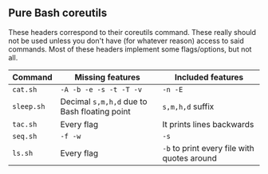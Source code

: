 ## Pure Bash coreutils

These headers correspond to their coreutils command. These really should not be used unless you don't have (for whatever reason) access to said commands. Most of these headers implement some flags/options, but not all.

| Command | Missing features | Included features |
|---------|------------------|-------------------|
| `cat.sh`| `-A -b -e -s -t -T -v` | `-n -E` |
| `sleep.sh`| Decimal `s,m,h,d` due to Bash floating point | `s,m,h,d` suffix |
| `tac.sh`| Every flag | It prints lines backwards |
| `seq.sh`| `-f -w` | `-s` |
| `ls.sh` | Every flag | `-b` to print every file with quotes around |
